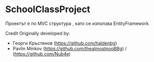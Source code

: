   # SchoolClassProject


Проектът е по MVC структура , като се използва EntityFramework

Credit
Originally developed by:

* Георги Кръстенов (https://github.com/haldenbg)
* Pavlin Minkov (https://github.com/thealmostnooBBg) / (https://github.com/Nub4e)

